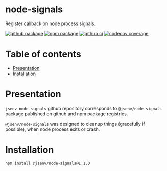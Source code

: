 # node-signals

Register callback on node process signals.

[![github package](https://img.shields.io/github/package-json/v/jsenv/jsenv-node-signals.svg?logo=github&label=package)](https://github.com/jsenv/jsenv-node-signals/packages)
[![npm package](https://img.shields.io/npm/v/@jsenv/node-signals.svg?logo=npm&label=package)](https://www.npmjs.com/package/@jsenv/node-signals)
[![github ci](https://github.com/jsenv/jsenv-node-signals/workflows/ci/badge.svg)](https://github.com/jsenv/jsenv-node-signals/actions?workflow=ci)
[![codecov coverage](https://codecov.io/gh/jsenv/jsenv-node-signals/branch/master/graph/badge.svg)](https://codecov.io/gh/jsenv/jsenv-node-signals)

# Table of contents

- [Presentation](#Presentation)
- [Installation](#installation)

# Presentation

`jsenv-node-signals` github repository corresponds to `@jsenv/node-signals` package published on github and npm package registries.

`@jsenv/node-signals` was designed to cleanup things (gracefully if possible), when node process exits or crash.

# Installation

```console
npm install @jsenv/node-signals@1.1.0
```
